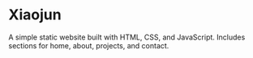 # Xiaojun
A simple static website built with HTML, CSS, and JavaScript. Includes sections for home, about, projects, and contact.
